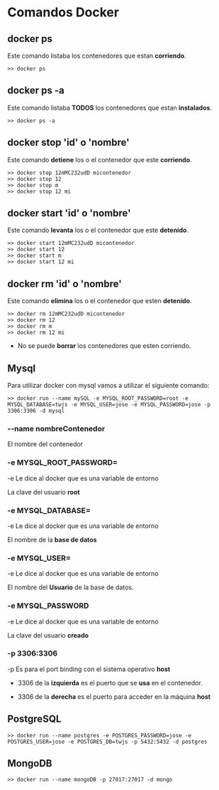 # Comandos Docker

## docker ps

Este comando listaba los contenedores que estan **corriendo**.
```
>> docker ps
```

## docker ps -a

Este comando listaba **TODOS** los contenedores que estan **instalados**.
```
>> docker ps -a
```

## docker stop 'id' o 'nombre'

Este comando **detiene** los o el  contenedor que este **corriendo**.
```
>> docker stop 12mMC232udD micontenedor
>> docker stop 12
>> docker stop m
>> docker stop 12 mi
```


## docker start 'id' o 'nombre'

Este comando **levanta** los o el  contenedor que este **detenido**.
```
>> docker start 12mMC232udD micontenedor
>> docker start 12
>> docker start m
>> docker start 12 mi
```

## docker rm 'id' o 'nombre'

Este comando **elimina** los o el  contenedor que esten **detenido**.
```
>> docker rm 12mMC232udD micontenedor
>> docker rm 12
>> docker rm m
>> docker rm 12 mi
```

* No se puede **borrar** los contenedores que esten corriendo.


## Mysql

Para utilizar docker con mysql vamos a utilizar el siguiente comando:

```
>> docker run --name mySQL -e MYSQL_ROOT_PASSWORD=root -e MYSQL_DATABASE=twjs -e MYSQL_USER=jose -e MYSQL_PASSWORD=jose -p 3306:3306 -d mysql
```

### --name nombreContenedor

El nombre del contenedor

### -e MYSQL_ROOT_PASSWORD=

-e Le dice al docker que es una variable de entorno

La clave del usuario **root**


### -e MYSQL_DATABASE=

-e Le dice al docker que es una variable de entorno

El nombre de la **base de datos**

### -e MYSQL_USER=

-e Le dice al docker que es una variable de entorno

El nombre del **Usuario** de la base de datos.

### -e MYSQL_PASSWORD

-e Le dice al docker que es una variable de entorno

La clave del usuario **creado**

### -p 3306:3306

-p Es para el port binding con el sistema operativo **host**

- 3306 de la **izquierda** es el puerto que se **usa** en el contenedor.

- 3306 de la **derecha** es el puerto para acceder en la máquina **host**

## PostgreSQL

```
>> docker run --name postgres -e POSTGRES_PASSWORD=jose -e POSTGRES_USER=jose -e POSTGRES_DB=twjs -p 5432:5432 -d postgres
```

## MongoDB

```
>> docker run --name mongoDB -p 27017:27017 -d mongo
```